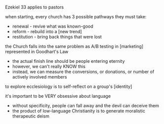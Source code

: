 
Ezekiel 33 applies to pastors

when starting, every church has 3 possible pathways they must take:
- renewal - revive what was known-good
- reform - rebuild into a [new trend]
- restitution - bring back things that were lost

the Church falls into the same problem as A/B testing in [marketing] represented in Goodhart's Law
- the actual finish line should be people entering eternity
- however, we can't really KNOW this
- instead, we can measure the conversions, or donations, or number of actively involved members

to explore ecclesiology is to self-reflect on a group's [identity]

it's important to be VERY obsessive about language
- without specificity, people can fall away and the devil can deceive them
- the product of low-language Christianity is to generate moralistic therapeutic deism
